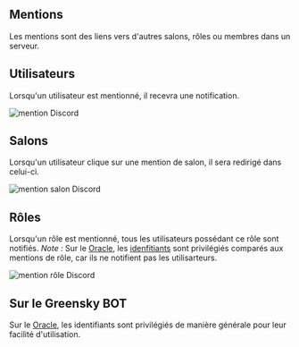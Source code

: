 ## Mentions
Les mentions sont des liens vers d'autres salons, rôles ou membres dans un serveur.

## Utilisateurs
Lorsqu'un utilisateur est mentionné, il recevra une notification.

![mention Discord](https://media.discordapp.net/attachments/976356791451529236/977567104339431444/unknown.png)

## Salons
Lorsqu'un utilisateur clique sur une mention de salon, il sera redirigé dans celui-ci.

![mention salon Discord](https://media.discordapp.net/attachments/976356791451529236/977567322808123432/unknown.png)

## Rôles
Lorsqu'un rôle est mentionné, tous les utilisateurs possédant ce rôle sont notifiés.
*Note :* Sur le [Oracle](https://bit.ly/3NUdTvE), les [idenfitiants](./id.md) sont privilégiés comparés aux mentions de rôle, car ils ne notifient pas les utilisarteurs.

![mention rôle Discord](https://media.discordapp.net/attachments/976356791451529236/977567921662472242/unknown.png)

## Sur le Greensky BOT
Sur le [Oracle](https://bit.ly/3NUdTvE), les identifiants sont privilégiés de manière générale pour leur facilité d'utilisation.